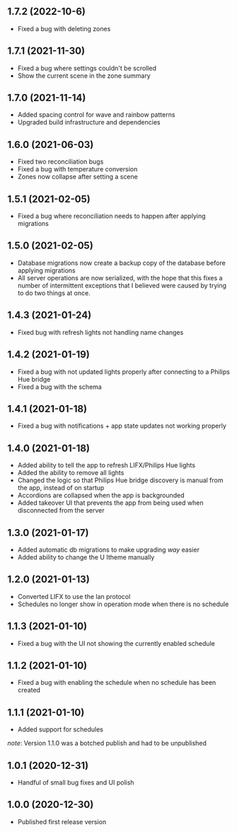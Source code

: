 ## 1.7.2 (2022-10-6)

- Fixed a bug with deleting zones

## 1.7.1 (2021-11-30)

- Fixed a bug where settings couldn't be scrolled
- Show the current scene in the zone summary

## 1.7.0 (2021-11-14)

- Added spacing control for wave and rainbow patterns
- Upgraded build infrastructure and dependencies

## 1.6.0 (2021-06-03)

- Fixed two reconciliation bugs
- Fixed a bug with temperature conversion
- Zones now collapse after setting a scene

## 1.5.1 (2021-02-05)

- Fixed a bug where reconciliation needs to happen after applying migrations

## 1.5.0 (2021-02-05)

- Database migrations now create a backup copy of the database before applying migrations
- All server operations are now serialized, with the hope that this fixes a number of intermittent exceptions that I believed were caused by trying to do two things at once.

## 1.4.3 (2021-01-24)

- Fixed bug with refresh lights not handling name changes

## 1.4.2 (2021-01-19)

- Fixed a bug with not updated lights properly after connecting to a Philips Hue bridge
- Fixed a bug with the schema

## 1.4.1 (2021-01-18)

- Fixed a bug with notifications + app state updates not working properly

## 1.4.0 (2021-01-18)

- Added ability to tell the app to refresh LIFX/Philips Hue lights
- Added the ability to remove all lights
- Changed the logic so that Philips Hue bridge discovery is manual from the app, instead of on startup
- Accordions are collapsed when the app is backgrounded
- Added takeover UI that prevents the app from being used when disconnected from the server

## 1.3.0 (2021-01-17)

- Added automatic db migrations to make upgrading _way_ easier
- Added ability to change the U Itheme manually

## 1.2.0 (2021-01-13)

- Converted LIFX to use the lan protocol
- Schedules no longer show in operation mode when there is no schedule

## 1.1.3 (2021-01-10)

- Fixed a bug with the UI not showing the currently enabled schedule

## 1.1.2 (2021-01-10)

- Fixed a bug with enabling the schedule when no schedule has been created

## 1.1.1 (2021-01-10)

- Added support for schedules

_note_: Version 1.1.0 was a botched publish and had to be unpublished

## 1.0.1 (2020-12-31)

- Handful of small bug fixes and UI polish

## 1.0.0 (2020-12-30)

- Published first release version

